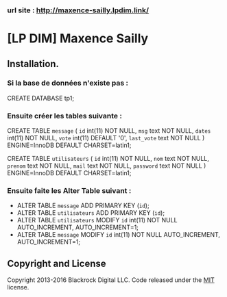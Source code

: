 ### url site : http://maxence-sailly.lpdim.link/

# [LP DIM] Maxence Sailly

## Installation.

### Si la base de données n'existe pas : 

 CREATE DATABASE tp1;


### Ensuite créer les tables suivante : 


CREATE TABLE `message` (
  `id` int(11) NOT NULL,
  `msg` text NOT NULL,
  `dates` int(11) NOT NULL,
  `vote` int(11) DEFAULT '0',
  `last_vote` text NOT NULL
) ENGINE=InnoDB DEFAULT CHARSET=latin1;

CREATE TABLE `utilisateurs` (
  `id` int(11) NOT NULL,
  `nom` text NOT NULL,
  `prenom` text NOT NULL,
  `mail` text NOT NULL,
  `password` text NOT NULL
) ENGINE=InnoDB DEFAULT CHARSET=latin1;


### Ensuite faite les Alter Table suivant :

- ALTER TABLE `message` ADD PRIMARY KEY (`id`);
- ALTER TABLE `utilisateurs` ADD PRIMARY KEY (`id`);
- ALTER TABLE `utilisateurs` MODIFY `id` int(11) NOT NULL AUTO_INCREMENT, AUTO_INCREMENT=1;
- ALTER TABLE `message` MODIFY `id` int(11) NOT NULL AUTO_INCREMENT, AUTO_INCREMENT=1;


## Copyright and License

Copyright 2013-2016 Blackrock Digital LLC. Code released under the [MIT](https://github.com/BlackrockDigital/startbootstrap-freelancer/blob/gh-pages/LICENSE) license.
